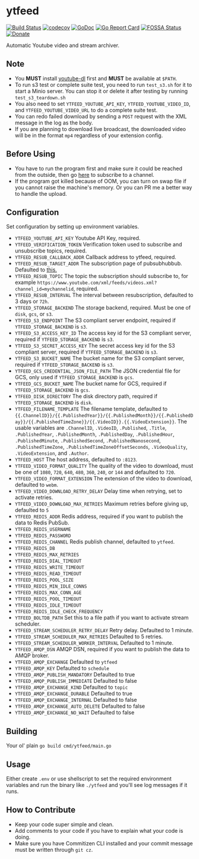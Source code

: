 # ytfeed
[![Build Status](https://travis-ci.org/worksinmagic/ytfeed.svg?branch=master)](https://travis-ci.org/worksinmagic/ytfeed)
[![codecov](https://codecov.io/gh/worksinmagic/ytfeed/branch/master/graph/badge.svg)](https://codecov.io/gh/worksinmagic/ytfeed)
[![GoDoc](https://godoc.org/github.com/worksinmagic/ytfeed?status.svg)](https://godoc.org/github.com/worksinmagic/ytfeed)
[![Go Report Card](https://goreportcard.com/badge/github.com/worksinmagic/ytfeed)](https://goreportcard.com/report/github.com/worksinmagic/ytfeed)
[![FOSSA Status](https://app.fossa.io/api/projects/git%2Bgithub.com%2Fworksinmagic%2Fytfeed.svg?type=small)](https://app.fossa.io/projects/git%2Bgithub.com%2Fworksinmagic%2Fytfeed?ref=badge_small)
[![Donate](https://img.shields.io/badge/Donate-PayPal-green.svg)](https://paypal.me/didasy)

Automatic Youtube video and stream archiver.

## Note

- You **MUST** install [youtube-dl](https://github.com/ytdl-org/youtube-dl) first and **MUST** be available at `$PATH`.
- To run s3 test or complete suite test, you need to run `test_s3.sh` for it to start a Minio server. You can stop it or delete it after testing by running `test_s3_teardown.sh`
- You also need to set `YTFEED_YOUTUBE_API_KEY`, `YTFEED_YOUTUBE_VIDEO_ID`, and `YTFEED_YOUTUBE_VIDEO_URL` to do a complete suite test.
- You can redo failed download by sending a `POST` request with the XML message in the log as the body.
- If you are planning to download live broadcast, the downloaded video will be in the format `mp4` regardless of your extension config.

## Before Using

- You have to run the program first and make sure it could be reached from the outside, then go [here](https://pubsubhubbub.appspot.com/subscribe) to subscribe to a channel.
- If the program got killed because of OOM, you can turn on swap file if you cannot raise the machine's memory. Or you can PR me a better way to handle the upload.

## Configuration

Set configuration by setting up environment variables.

- `YTFEED_YOUTUBE_API_KEY` Youtube API Key, required.
- `YTFEED_VERIFICATION_TOKEN` Verification token used to subscribe and unsubscribe topics, required.
- `YTFEED_RESUB_CALLBACK_ADDR` Callback address to ytfeed, required.
- `YTFEED_RESUB_TARGET_ADDR` The subscription page of pubsubhubbub. Defaulted to [this.](https://pubsubhubbub.appspot.com/subscribe)
- `YTFEED_RESUB_TOPIC` The topic the subscription should subscribe to, for example `https://www.youtube.com/xml/feeds/videos.xml?channel_id=mychannelid`, required.
- `YTFEED_RESUB_INTERVAL` The interval between resubscription, defaulted to 3 days or `72h`.
- `YTFEED_STORAGE_BACKEND` The storage backend, required. Must be one of `disk`, `gcs`, or `s3`.
- `YTFEED_S3_ENDPOINT` The S3 compliant server endpoint, required if `YTFEED_STORAGE_BACKEND` is `s3`.
- `YTFEED_S3_ACCESS_KEY_ID` The access key id for the S3 compliant server, required if `YTFEED_STORAGE_BACKEND` is `s3`.
- `YTFEED_S3_SECRET_ACCESS_KEY` The secret access key id for the S3 compliant server, required if `YTFEED_STORAGE_BACKEND` is `s3`.
- `YTFEED_S3_BUCKET_NAME` The bucket name for the S3 compliant server, required if `YTFEED_STORAGE_BACKEND` is `s3`.
- `YTFEED_GCS_CREDENTIAL_JSON_FILE_PATH` The JSON credential file for GCS, only used if `YTFEED_STORAGE_BACKEND` is `gcs`.
- `YTFEED_GCS_BUCKET_NAME` The bucket name for GCS, required if `YTFEED_STORAGE_BACKEND` is `gcs`.
- `YTFEED_DISK_DIRECTORY` The disk directory path, required if `YTFEED_STORAGE_BACKEND` is `disk`.
- `YTFEED_FILENAME_TEMPLATE` The filename template, defaulted to `{{.ChannelID}}/{{.PublishedYear}}/{{.PublishedMonth}}/{{.PublishedDay}}/{{.PublishedTimeZone}}/{{.VideoID}}.{{.VideoExtension}}`. The usable variables are `.ChannelID`, `.VideoID`, `.Published`, `.Title`, `.PublishedYear`, `.PublishedMonth`, `.PublishedDay`, `.PublishedHour`, `.PublishedMinute`, `.PublishedSecond`, `.PublishedNanosecond`, `.PublishedTimeZone`, `.PublishedTimeZoneOffsetSeconds`, `.VideoQuality`, `.VideoExtension`, and `.Author`.
- `YTFEED_HOST` The host address, defaulted to `:8123`.
- `YTFEED_VIDEO_FORMAT_QUALITY` The quality of the video to download, must be one of `1080`, `720`, `640`, `480`, `360`, `240`, or `144` and defaulted to `720`. 
- `YTFEED_VIDEO_FORMAT_EXTENSION` The extension of the video to download, defaulted to `webm`.
- `YTFEED_VIDEO_DOWNLOAD_RETRY_DELAY` Delay time when retrying, set to activate retries.
- `YTFEED_VIDEO_DOWNLOAD_MAX_RETRIES` Maximum retries before giving up, defaulted to `5`
- `YTFEED_REDIS_ADDR` Redis address, required if you want to publish the data to Redis PubSub.
- `YTFEED_REDIS_USERNAME`
- `YTFEED_REDIS_PASSWORD`   
- `YTFEED_REDIS_CHANNEL` Redis publish channel, defaulted to `ytfeed`.
- `YTFEED_REDIS_DB` 
- `YTFEED_REDIS_MAX_RETRIES`
- `YTFEED_REDIS_DIAL_TIMEOUT`
- `YTFEED_REDIS_WRITE_TIMEOUT`
- `YTFEED_REDIS_READ_TIMEOUT`
- `YTFEED_REDIS_POOL_SIZE`
- `YTFEED_REDIS_MIN_IDLE_CONNS`
- `YTFEED_REDIS_MAX_CONN_AGE`
- `YTFEED_REDIS_POOL_TIMEOUT`
- `YTFEED_REDIS_IDLE_TIMEOUT`
- `YTFEED_REDIS_IDLE_CHECK_FREQUENCY`
- `YTFEED_BOLTDB_PATH` Set this to a file path if you want to activate stream scheduler.
- `YTFEED_STREAM_SCHEDULER_RETRY_DELAY` Retry delay. Defaulted to 1 minute.
- `YTFEED_STREAM_SCHEDULER_MAX_RETRIES` Defaulted to 5 retries.
- `YTFEED_STREAM_SCHEDULER_WORKER_INTERVAL` Defaulted to 1 minute.
- `YTFEED_AMQP_DSN` AMQP DSN, required if you want to publish the data to AMQP broker.
- `YTFEED_AMQP_EXCHANGE` Defaulted to `ytfeed`
- `YTFEED_AMQP_KEY` Defaulted to `schedule`
- `YTFEED_AMQP_PUBLISH_MANDATORY` Defaulted to true
- `YTFEED_AMQP_PUBLISH_IMMEDIATE` Defaulted to false
- `YTFEED_AMQP_EXCHANGE_KIND` Defaulted to `topic`
- `YTFEED_AMQP_EXCHANGE_DURABLE` Defaulted to true
- `YTFEED_AMQP_EXCHANGE_INTERNAL` Defaulted to false
- `YTFEED_AMQP_EXCHANGE_AUTO_DELETE` Defaulted to false 
- `YTFEED_AMQP_EXCHANGE_NO_WAIT` Defaulted to false

## Building

Your ol' plain `go build cmd/ytfeed/main.go`

## Usage

Either create `.env` or use shellscript to set the required environment variables and run the binary like `./ytfeed`
and you'll see log messages if it runs.

## How to Contribute

- Keep your code super simple and clean.
- Add comments to your code if you have to explain what your code is doing.
- Make sure you have Commitizen CLI installed and your commit message must be written through `git cz`.
